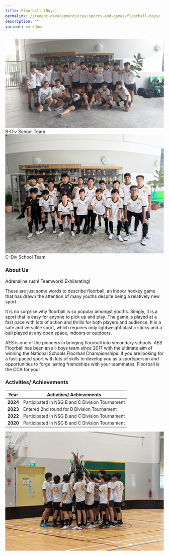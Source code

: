 ```yaml
---
title: Floorball (Boys)
permalink: /student-development/ccas/sports-and-games/floorball-boys/
description: ""
variant: markdown
---
```

![](/images/AES_Floorball___B_Division_1.jpg)
B-Div School Team
![Floorball 2024](/images/3.jpg)
C-Div School Team
### About Us
Adrenaline rush! Teamwork! Exhilarating!

These are just some words to describe floorball, an indoor hockey game that has drawn the attention of many youths despite being a relatively new sport.

It is no surprise why floorball is so popular amongst youths. Simply, it is a sport that is easy for anyone to pick up and play. The game is played at a fast pace with lots of action and thrills for both players and audience. It is a safe and versatile sport, which requires only lightweight plastic sticks and a ball played at any open space, indoors or outdoors.

AES is one of the pioneers in bringing floorball into secondary schools. AES Floorball has been an all-boys team since 2017 with the ultimate aim of winning the National Schools Floorball Championships. If you are looking for a fast-paced sport with lots of skills to develop you as a sportsperson and opportunities to forge lasting friendships with your teammates, Floorball is the CCA for you!

### Activities/ Achievements

| Year | Activities/ Achievements | 
| -------- | -------- | 
| **2024**    | Participated in NSG B and C Division Tournament  | 
| **2023**    | Entered 2nd round for B Division Tournament  | 
| **2022**    |  Participated in NSG B and C Division Tournament    | 
| **2020**    |  Participated in NSG B and C Division Tournament     |

![](/images/AES_Floorball___B_Division_2_.jpg)